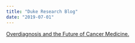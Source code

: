 ```yaml
---
title: "Duke Research Blog"
date: "2019-07-01"
---
```

[Overdiagnosis and the Future of Cancer Medicine.](https://researchblog.duke.edu/2019/06/17/cancer-overdiagnosis-and-the-future-of-cancer-medicine/)
